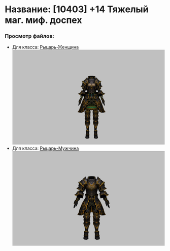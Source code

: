# Название: [10403] +14 Тяжелый маг. миф. доспех

### Просмотр файлов:
- Для класса: [Рыцарь-Женщина](Рыцарь-Женщина)
![p010023.png](Рыцарь-Женщина/p010023.png)
- Для класса: [Рыцарь-Мужчина](Рыцарь-Мужчина)
![p000023.png](Рыцарь-Мужчина/p000023.png)
